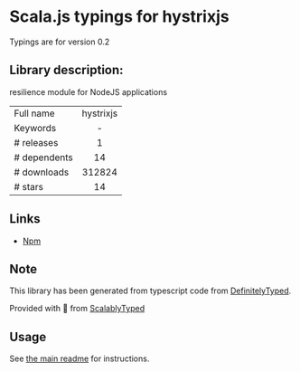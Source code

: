 
# Scala.js typings for hystrixjs

Typings are for version 0.2

## Library description:
resilience module for NodeJS applications

|                    |                 |
| ------------------ | :-------------: |
| Full name          | hystrixjs |
| Keywords           | - |
| # releases         | 1 |
| # dependents       | 14 |
| # downloads        | 312824 |
| # stars            | 14 |

## Links
- [Npm](https://www.npmjs.com/package/hystrixjs)
    


## Note
This library has been generated from typescript code from [DefinitelyTyped](https://definitelytyped.org).

Provided with :purple_heart: from [ScalablyTyped](https://github.com/oyvindberg/ScalablyTyped)

## Usage
See [the main readme](../../readme.md) for instructions.


